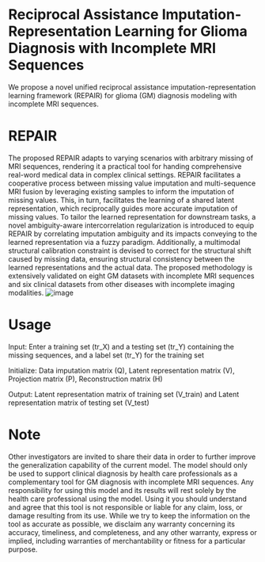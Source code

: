 # Reciprocal Assistance Imputation-Representation Learning for Glioma Diagnosis with Incomplete MRI Sequences
We propose a novel unified reciprocal assistance imputation-representation learning framework (REPAIR) for glioma (GM) diagnosis modeling with incomplete MRI sequences.


# REPAIR

The proposed REPAIR adapts to varying scenarios with arbitrary missing of MRI sequences, rendering it a practical tool for handing comprehensive real-word medical data in complex clinical settings. REPAIR facilitates a cooperative process between missing value imputation and multi-sequence MRI fusion by leveraging existing samples to inform the imputation of missing values. This, in turn, facilitates the learning of a shared latent representation, which reciprocally guides more accurate imputation of missing values. To tailor the learned representation for downstream tasks, a novel ambiguity-aware intercorrelation regularization is introduced to equip REPAIR by correlating imputation ambiguity and its impacts conveying to the learned representation via a fuzzy paradigm. Additionally, a multimodal structural calibration constraint is devised to correct for the structural shift caused by missing data, ensuring structural consistency between the learned representations and the actual data. The proposed methodology is extensively validated on eight GM datasets with incomplete MRI sequences and six clinical datasets from other diseases with incomplete imaging modalities.
![image](https://github.com/user-attachments/assets/da41fd58-84da-44ac-b23a-3d927883e6ab)


# Usage
Input: Enter a training set (tr_X) and a testing set (tr_Y) containing the missing sequences, and a label set (tr_Y) for the training set

Initialize: Data imputation matrix (Q), Latent representation matrix (V), Projection matrix (P), Reconstruction matrix (H)

Output: Latent representation matrix of training set (V_train) and Latent representation matrix of testing set (V_test)

# Note
Other investigators are invited to share their data in order to further improve the generalization capability of the current model. The model should only be used to support clinical diagnosis by health care professionals as a complementary tool for GM diagnosis with incomplete MRI sequences. Any responsibility for using this model and its results will rest solely by the health care professional using the model. Using it you should understand and agree that this tool is not responsible or liable for any claim, loss, or damage resulting from its use. While we try to keep the information on the tool as accurate as possible, we disclaim any warranty concerning its accuracy, timeliness, and completeness, and any other warranty, express or implied, including warranties of merchantability or fitness for a particular purpose.
